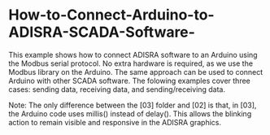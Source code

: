 # How-to-Connect-Arduino-to-ADISRA-SCADA-Software-
This example shows how to connect ADISRA software to an Arduino using the Modbus serial protocol. No extra hardware is required, as we use the Modbus library on the Arduino. The same approach can be used to connect Arduino with other SCADA software.
The folowing examples cover three cases: sending data, receiving data, and sending/receiving data.

Note: The only difference between the [03] folder and [02] is that, in [03], the Arduino code uses millis() instead of delay(). This allows the blinking action to remain visible and responsive in the ADISRA graphics.
